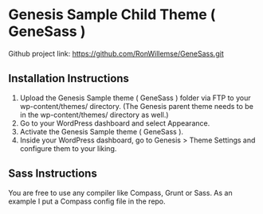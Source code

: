 # Genesis Sample Child Theme ( GeneSass )

Github project link: https://github.com/RonWillemse/GeneSass.git

## Installation Instructions

1. Upload the Genesis Sample theme ( GeneSass ) folder via FTP to your wp-content/themes/ directory. (The Genesis parent theme needs to be in the wp-content/themes/ directory as well.)
2. Go to your WordPress dashboard and select Appearance.
3. Activate the Genesis Sample theme ( GeneSass ).
4. Inside your WordPress dashboard, go to Genesis > Theme Settings and configure them to your liking.

## Sass Instructions

You are free to use any compiler like Compass, Grunt or Sass. As an example I put a Compass config file in the repo.